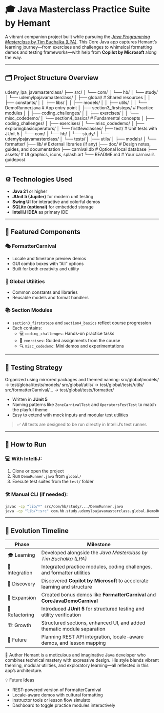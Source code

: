 # 🎓 Java Masterclass Practice Suite by Hemant

A vibrant companion project built while pursuing the [_Java Programming Masterclass_ by Tim Buchalka (LPA)](https://www.udemy.com/course/java-the-complete-java-developer-course/). This Core Java app captures Hemant’s learning journey—from exercises and challenges to whimsical formatting demos and testing frameworks—with help from **Copilot by Microsoft** along the way.

---

## 🗂️ Project Structure Overview
udemy_lpa_javamasterclass/
├── src/
│   └── com/
│       └── hb/
│           └── study/
│               └── udemylpajavamasterclass/
│                   ├── global/                     # Shared resources
│                   │   ├── constants/
│                   │   ├── libs/
│                   │   ├── models/
│                   │   ├── utils/
│                   │   └── DemoRunner.java         # App entry point
│                   ├── section3_firststeps/        # Practice modules
│                   │   ├── coding_challenges/
│                   │   ├── exercises/
│                   │   └── misc_codedemo/
│                   └── section4_basics/            # Fundamental concepts
│                       ├── coding_challenges/
│                       ├── exercises/
│                       └── misc_codedemo/
│                           ├── exploringbasicoperators/
│                           └── firstfewclasses/
├── test/                              # Unit tests with JUnit 5
│   └── com/
│       └── hb/
│           └── study/
│               └── udemylpajavamasterclass/
│                   └── tests/
│                       ├── utils/
│                       ├── models/
│                       └── formatter/
├── lib/                               # External libraries (if any)
├── doc/                               # Design notes, guides, and documentation
├── carnival.db                        # Optional local database
├── assets/                            # UI graphics, icons, splash art
└── README.md                          # Your carnival’s guidepost

---

## ⚙️ Technologies Used

- **Java 21** or higher
- **JUnit 5 (Jupiter)** for modern unit testing
- **Swing UI** for interactive and colorful demos
- **SQLite (optional)** for embedded storage
- **IntelliJ IDEA** as primary IDE

---

## 🎪 Featured Components

### 🎭 FormatterCarnival
- Locale and timezone preview demos
- GUI combo boxes with “All” options
- Built for both creativity and utility

### 🧩 Global Utilities
- Common constants and libraries
- Reusable models and format handlers

### 📚 Section Modules
- `section3_firststeps` and `section4_basics` reflect course progression
- Each contains:
    - 💻 `coding_challenges`: Hands-on practice tasks
    - 📖 `exercises`: Guided assignments from the course
    - 🔍 `misc_codedemo`: Mini demos and experimentations

---

## 🧪 Testing Strategy

Organized using mirrored packages and themed naming:
src/global/models/           → test/global/tests/models/ src/global/utils/            → test/global/tests/utils/ src/formatterCarnival/...    → test/global/tests/formatter/


- Written in **JUnit 5**
- Naming patterns like `ZoneCarnivalTest` and `OperatorsFestTest` to match the playful theme
- Easy to extend with mock inputs and modular test utilities

> ✅ All tests are designed to be run directly in IntelliJ’s test runner.

---

## 🎯 How to Run

### 💻 With IntelliJ:
1. Clone or open the project
2. Run `DemoRunner.java` from `global/`
3. Execute test suites from the `test/` folder

### 🛠️ Manual CLI (if needed):
```bash
javac -cp "lib/*" src/com/hb/study/.../DemoRunner.java
java -cp "lib/*:src" com.hb.study.udemylpajavamasterclass.global.DemoRunner
```
---
## 🌈 Evolution Timeline

| Phase         | Milestone                                                                 |
|---------------|---------------------------------------------------------------------------|
| 🎓 Learning    | Developed alongside the *Java Masterclass by Tim Buchalka (LPA)*         |
| 🤝 Integration | Integrated practice modules, coding challenges, and formatter utilities  |
| 🤖 Discovery   | Discovered **Copilot by Microsoft** to accelerate learning and structure |
| 🎡 Expansion   | Created bonus demos like **FormatterCarnival** and **CoreJavaDemoCarnival** |
| 🧪 Refactoring | Introduced **JUnit 5** for structured testing and utility verification    |
| 🏗️ Growth      | Structured sections, enhanced UI, and added thematic module separation    |
| 🔮 Future       | Planning REST API integration, locale-aware demos, and lesson mapping    |




👤 Author
Hemant is a meticulous and imaginative Java developer who combines technical mastery with expressive design. His style blends vibrant theming, modular utilities, and exploratory learning—all reflected in this app’s architecture.

💡 Future Ideas
- REST-powered version of FormatterCarnival
- Locale-aware demos with cultural formatting
- Instructor tools or lesson flow simulato
- Dashboard to toggle practice modules interactively